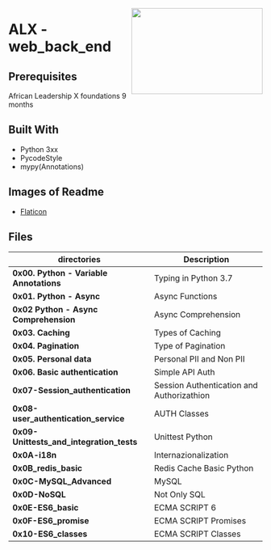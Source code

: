 <p>
<img width="260" height="170" src="https://image.flaticon.com/icons/svg/1137/1137130.svg" align="right" >
</p>

# ALX - web_back_end

## Prerequisites

African Leadership X foundations 9 months

## Built With

- Python 3xx
- PycodeStyle
- mypy(Annotations)

## Images of Readme

- [Flaticon](https://www.flaticon.es/)

## Files

| directories                              | Description                               |
| ---------------------------------------- | ----------------------------------------- |
| **0x00. Python - Variable Annotations**  | Typing in Python 3.7                      |
| **0x01. Python - Async**                 | Async Functions                           |
| **0x02 Python - Async Comprehension**    | Async Comprehension                       |
| **0x03. Caching**                        | Types of Caching                          |
| **0x04. Pagination**                     | Type of Pagination                        |
| **0x05. Personal data**                  | Personal PII and Non PII                  |
| **0x06. Basic authentication**           | Simple API Auth                           |
| **0x07-Session_authentication**          | Session Authentication and Authorizathion |
| **0x08-user_authentication_service**     | AUTH Classes                              |
| **0x09-Unittests_and_integration_tests** | Unittest Python                           |
| **0x0A-i18n**                            | Internazionalization                      |
| **0x0B_redis_basic**                     | Redis Cache Basic Python                  |
| **0x0C-MySQL_Advanced**                  | MySQL                                     |
| **0x0D-NoSQL**                           | Not Only SQL                              |
| **0x0E-ES6_basic**                       | ECMA SCRIPT 6                             |
| **0x0F-ES6_promise**                     | ECMA SCRIPT Promises                      |
| **0x10-ES6_classes**                     | ECMA SCRIPT Classes                       |
